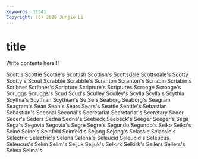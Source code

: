 ```yaml
---
Keywords: 11541
Copyright: (C) 2020 Junjie Li
---
```


# title

Write contents here!!!

Scott's 
Scottie 
Scottie's 
Scottish
Scottish's 
Scottsdale 
Scottsdale's 
Scotty 
Scotty's 
Scout 
Scrabble 
Scrabble's 
Scranton 
Scranton's
Scriabin 
Scriabin's 
Scribner 
Scribner's 
Scripture 
Scripture's 
Scriptures 
Scrooge 
Scrooge's 
Scruggs
Scruggs's 
Scud 
Scud's 
Sculley 
Sculley's 
Scylla 
Scylla's 
Scythia 
Scythia's 
Scythian
Scythian's 
Se 
Se's 
Seaborg 
Seaborg's 
Seagram 
Seagram's 
Sean 
Sean's 
Sears
Sears's 
Seattle 
Seattle's 
Sebastian 
Sebastian's 
Seconal 
Seconal's 
Secretariat 
Secretariat's 
Secretary
Seder 
Seder's 
Seders 
Sedna 
Sedna's 
Seebeck 
Seebeck's 
Seeger 
Seeger's 
Sega
Sega's 
Segovia 
Segovia's 
Segre 
Segre's 
Segundo 
Segundo's 
Seiko 
Seiko's 
Seine
Seine's 
Seinfeld 
Seinfeld's 
Sejong 
Sejong's 
Selassie 
Selassie's 
Selectric 
Selectric's 
Selena
Selena's 
Seleucid 
Seleucid's 
Seleucus 
Seleucus's 
Selim 
Selim's 
Seljuk 
Seljuk's 
Selkirk
Selkirk's 
Sellers 
Sellers's 
Selma 
Selma's 
